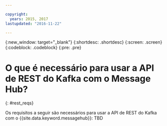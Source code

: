 ```yaml
---

copyright:
  years: 2015, 2017
lastupdated: "2016-11-22"

---
```


{:new_window: target="_blank"}
{:shortdesc: .shortdesc}
{:screen: .screen}
{:codeblock: .codeblock}
{:pre: .pre}

# O que é necessário para usar a API de REST do Kafka com o Message Hub?
{: #rest_reqs}

Os requisitos a seguir são necessários para usar a API de REST do Kafka com o
{{site.data.keyword.messagehub}}: TBD

<!-- TBC. Reqs needed here -->

